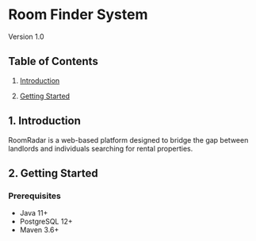 # Room Finder System
Version 1.0
## Table of Contents
1. [Introduction](#1-introduction)

[//]: # (4. [Application Properties]&#40;#4-application-properties&#41;)

2. [Getting Started](#5-getting-started)

## 1. Introduction
RoomRadar is a web-based platform designed to bridge the gap between landlords and individuals searching for rental properties.

[//]: # (## 4. Application Properties)


## 2. Getting Started

### Prerequisites
- Java 11+
- PostgreSQL 12+
- Maven 3.6+

